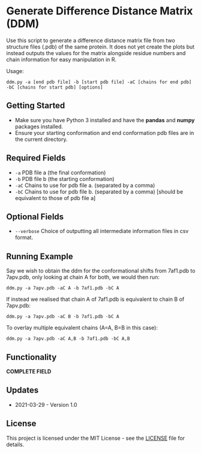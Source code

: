 # Generate Difference Distance Matrix (DDM)

Use this script to generate a difference distance matrix file from two structure files (.pdb) of the same protein. It does not yet create the plots but instead outputs the values for the matrix alongside residue numbers and chain information for easy manipulation in R.

Usage:
```
ddm.py -a [end pdb file] -b [start pdb file] -aC [chains for end pdb] -bC [chains for start pdb] [options]
```

## Getting Started
* Make sure you have Python 3 installed and have the **pandas** and **numpy** packages installed.
* Ensure your starting conformation and end conformation pdb files are in the current directory.

## Required Fields
* ```-a```	PDB file a (the final conformation)
* ```-b```	PDB file b (the starting conformation)
* ```-aC```	Chains to use for pdb file a. (separated by a comma)
* ```-bC```	Chains to use for pdb file b. (separated by a comma) [should be equivalent to those of pdb file a]

## Optional Fields
* ```--verbose```	Choice of outputting all intermediate information files in csv format.

## Running Example
Say we wish to obtain the ddm for the conformational shifts from 7af1.pdb to 7apv.pdb, only looking at chain A for both, we would then run:
```
ddm.py -a 7apv.pdb -aC A -b 7af1.pdb -bC A
```

If instead we realised that chain A of 7af1.pdb is equivalent to chain B of 7apv.pdb:
```
ddm.py -a 7apv.pdb -aC B -b 7af1.pdb -bC A
```

To overlay multiple equivalent chains (A=A, B=B in this case):
```
ddm.py -a 7apv.pdb -aC A,B -b 7af1.pdb -bC A,B
```

## Functionality
**COMPLETE FIELD**

## Updates
* 2021-03-29 - Version 1.0

## License
This project is licensed under the MIT License - see the [LICENSE](LICENSE) file for details.